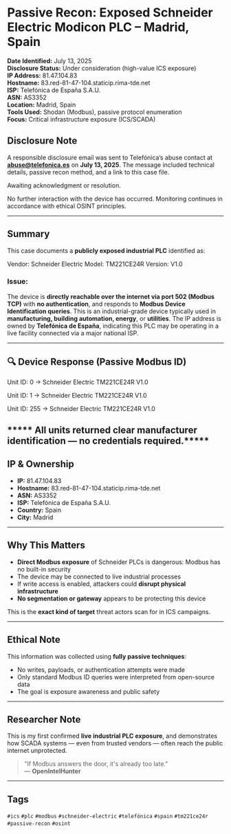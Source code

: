 # Passive Recon: Exposed Schneider Electric Modicon PLC – Madrid, Spain

**Date Identified:** July 13, 2025  
**Disclosure Status:** Under consideration (high-value ICS exposure)  
**IP Address:** 81.47.104.83  
**Hostname:** 83.red-81-47-104.staticip.rima-tde.net  
**ISP:** Telefónica de España S.A.U.  
**ASN:** AS3352  
**Location:** Madrid, Spain  
**Tools Used:** Shodan (Modbus), passive protocol enumeration  
**Focus:** Critical infrastructure exposure (ICS/SCADA)


## Disclosure Note

A responsible disclosure email was sent to Telefónica’s abuse contact at **abuse@telefonica.es** on **July 13, 2025**. The message included technical details, passive recon method, and a link to this case file.

Awaiting acknowledgment or resolution.

No further interaction with the device has occurred. Monitoring continues in accordance with ethical OSINT principles.

---

## Summary

This case documents a **publicly exposed industrial PLC** identified as:

Vendor: Schneider Electric
Model: TM221CE24R
Version: V1.0

### Issue:


The device is **directly reachable over the internet via port 502 (Modbus TCP)** with **no authentication**, and responds to **Modbus Device Identification queries**. This is an industrial-grade device typically used in **manufacturing, building automation, energy**, or **utilities**.
The IP address is owned by **Telefónica de España**, indicating this PLC may be operating in a live facility connected via a major national ISP.

---

## 🔍 Device Response (Passive Modbus ID)

Unit ID: 0
→ Schneider Electric TM221CE24R V1.0

Unit ID: 1
→ Schneider Electric TM221CE24R V1.0

Unit ID: 255
→ Schneider Electric TM221CE24R V1.0

***** All units returned clear manufacturer identification — no credentials required.*****
---

## IP & Ownership

- **IP:** 81.47.104.83  
- **Hostname:** 83.red-81-47-104.staticip.rima-tde.net  
- **ASN:** AS3352  
- **ISP:** Telefónica de España S.A.U.  
- **Country:** Spain  
- **City:** Madrid

---

## Why This Matters

- **Direct Modbus exposure** of Schneider PLCs is dangerous: Modbus has no built-in security  
- The device may be connected to live industrial processes  
- If write access is enabled, attackers could **disrupt physical infrastructure**  
- **No segmentation or gateway** appears to be protecting this device

This is the **exact kind of target** threat actors scan for in ICS campaigns.

---

## Ethical Note

This information was collected using **fully passive techniques**:
- No writes, payloads, or authentication attempts were made  
- Only standard Modbus ID queries were interpreted from open-source data  
- The goal is exposure awareness and public safety

---

## Researcher Note

This is my first confirmed **live industrial PLC exposure**, and demonstrates how SCADA systems — even from trusted vendors — often reach the public internet unprotected.

> "If Modbus answers the door, it's already too late."  
> — **OpenIntelHunter**

---

## Tags

`#ics` `#plc` `#modbus` `#schneider-electric` `#telefónica` `#spain` `#tm221ce24r` `#passive-recon` `#osint`
